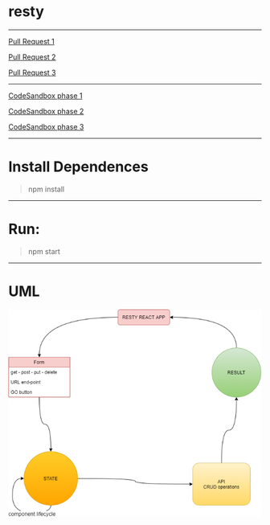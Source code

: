 # resty

---
[Pull Request 1](https://github.com/ibrahemomari/resty/pull/1)

[Pull Request 2](https://github.com/ibrahemomari/resty/pull/2)

[Pull Request 3](https://github.com/ibrahemomari/resty/pull/3)

---

[CodeSandbox phase 1](https://codesandbox.io/s/funny-night-fbexd?file=/src/App.js)

[CodeSandbox phase 2](https://codesandbox.io/s/flamboyant-taussig-puip2)

[CodeSandbox phase 3](https://z4jxc.csb.app/)

---
Install Dependences
===
>npm install

---
Run:
===
>npm start
---
UML
==
![](restyDigram.png)
